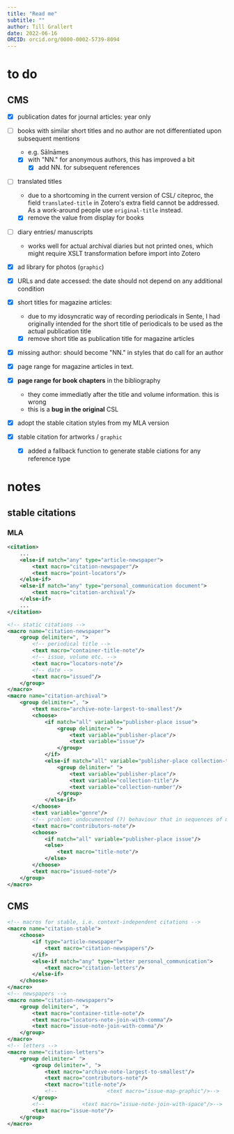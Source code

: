 ```yaml
---
title: "Read me"
subtitle: ""
author: Till Grallert
date: 2022-06-16 
ORCID: orcid.org/0000-0002-5739-8094
---
```


# to do
## CMS

- [x] publication dates for journal articles: year only
- [ ] books with similar short titles and no author are not differentiated upon subsequent mentions
    + e.g. Sālnāmes
    + [x] with "NN." for anonymous authors, this has improved a bit
        * [x] add NN. for subsequent references
- [ ] translated titles
    + due to a shortcoming in the current version of CSL/ citeproc, the field `translated-title` in Zotero's extra field cannot be addressed. As a work-around people use `original-title` instead.
    + [x] remove the value from display for books
- [ ] diary entries/ manuscripts
    + works well for actual archival diaries but not printed ones, which might require XSLT transformation before import into Zotero

- [x] ad library for photos (`graphic`)
- [x] URLs and date accessed: the date should not depend on any additional condition
- [x] short titles for magazine articles:
    + due to my idosyncratic way of recording periodicals in Sente, I had originally intended for the short title of periodicals to be used as the actual publication title
    + [x] remove short title as publication title for magazine articles
- [x] missing author: should become "NN." in styles that do call for an author 
- [x] page range for magazine articles in text.
- [x] **page range for book chapters** in the bibliography
    + they come immediatly after the title and volume information. this is wrong
    + this is a **bug in the original** CSL
- [x] adopt the stable citation styles from my MLA version
- [x] stable citation for artworks / `graphic` 
    + [x] added a fallback function to generate stable ciations for any reference type

# notes
## stable citations
### MLA

```xml
<citation>
	...
	<else-if match="any" type="article-newspaper">
        <text macro="citation-newspaper"/>
        <text macro="point-locators"/>
    </else-if>
    <else-if match="any" type="personal_communication document">
        <text macro="citation-archival"/>
    </else-if>
    ...
</citation>
```

```xml
<!-- static citations -->
<macro name="citation-newspaper">
    <group delimiter=", ">
        <!-- periodical title -->
        <text macro="container-title-note"/>
        <!-- issue, volume etc. -->
        <text macro="locators-note"/>
        <!-- date -->
        <text macro="issued"/>
    </group>
</macro>
<macro name="citation-archival">
    <group delimiter=", ">
        <text macro="archive-note-largest-to-smallest"/>
        <choose>
            <if match="all" variable="publisher-place issue">
                <group delimiter=" ">
                    <text variable="publisher-place"/>
                    <text variable="issue"/>
                </group>
            </if>
            <else-if match="all" variable="publisher-place collection-title collection-number">
                <group delimiter=" ">
                    <text variable="publisher-place"/>
                    <text variable="collection-title"/>
                    <text variable="collection-number"/>
                </group>
            </else-if>
        </choose>
        <text variable="genre"/>
        <!-- problem: undocumented (?) behaviour that in sequences of multiple references with the same author-recipient combination, this is only present in the first reference -->
        <text macro="contributors-note"/>
        <choose>
            <if match="all" variable="publisher-place issue"/>
            <else>
                <text macro="title-note"/>
            </else>
        </choose>
        <text macro="issued-note"/>
    </group>
</macro>
```

## CMS

```xml
<!-- macros for stable, i.e. context-independent citations -->
<macro name="citation-stable">
    <choose>
        <if type="article-newspaper">
            <text macro="citation-newspapers"/>
        </if>
        <else-if match="any" type="letter personal_communication">
            <text macro="citation-letters"/>
        </else-if>
    </choose>
</macro>
<!-- newspapers -->
<macro name="citation-newspapers">
    <group delimiter=", ">
        <text macro="container-title-note"/>
        <text macro="locators-note-join-with-comma"/>
        <text macro="issue-note-join-with-comma"/>
    </group>
</macro>
<!-- letters -->
<macro name="citation-letters">
    <group delimiter=" ">
        <group delimiter=", ">
            <text macro="archive-note-largest-to-smallest"/>
            <text macro="contributors-note"/>
            <text macro="title-note"/>
            <!--                <text macro="issue-map-graphic"/>-->
        </group>
        <!--            <text macro="issue-note-join-with-space"/>-->
        <text macro="issue-note"/>
    </group>
</macro>
```